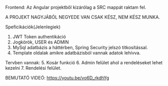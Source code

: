 Frontend: Az Angular projektből kizárólag a SRC mappát raktam fel.

A PROJEKT NAGYJÁBÓL NEGYEDE VAN CSAK KÉSZ, NEM KÉSZ MUNKA.

Speficikációk(Jelenlegiek)
1. JWT Token authentikáció
2. Jogkörök, USER és ADMIN
3. MySql adatbázis a háttérben, Spring Security jelszó titkosítással.
4. Template oldalak amikre adatbázisból vannak adatok lehívva.

Tervben vannak:
5. Kosár funkció
6. Admin felület ahol a rendeléseket lehet kezelni
7. Rendelési felület.

BEMUTATÓ VIDEÓ: https://youtu.be/vo6D_rkdhYg


